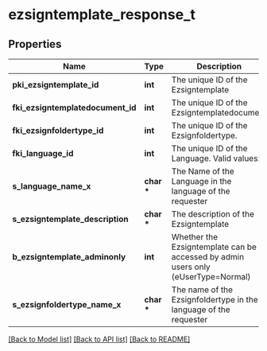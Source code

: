 # ezsigntemplate_response_t

## Properties
Name | Type | Description | Notes
------------ | ------------- | ------------- | -------------
**pki_ezsigntemplate_id** | **int** | The unique ID of the Ezsigntemplate | 
**fki_ezsigntemplatedocument_id** | **int** | The unique ID of the Ezsigntemplatedocument | [optional] 
**fki_ezsignfoldertype_id** | **int** | The unique ID of the Ezsignfoldertype. | 
**fki_language_id** | **int** | The unique ID of the Language.  Valid values:  |Value|Description| |-|-| |1|French| |2|English| | 
**s_language_name_x** | **char \*** | The Name of the Language in the language of the requester | 
**s_ezsigntemplate_description** | **char \*** | The description of the Ezsigntemplate | 
**b_ezsigntemplate_adminonly** | **int** | Whether the Ezsigntemplate can be accessed by admin users only (eUserType&#x3D;Normal) | 
**s_ezsignfoldertype_name_x** | **char \*** | The name of the Ezsignfoldertype in the language of the requester | 

[[Back to Model list]](../README.md#documentation-for-models) [[Back to API list]](../README.md#documentation-for-api-endpoints) [[Back to README]](../README.md)


